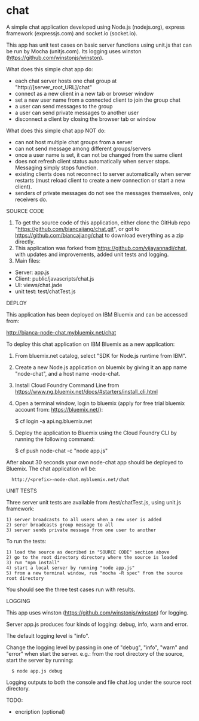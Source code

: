 chat
====

A simple chat application developed using Node.js (nodejs.org), express framework (expressjs.com) and socket.io (socket.io).

This app has unit test cases on basic server functions using unit.js that can be run by Mocha (unitjs.com).  Its logging uses winston (https://github.com/winstonjs/winston).

What does this simple chat app do:
  - each chat server hosts one chat group at "http://[server_root_URL]/chat"
  - connect as a new client in a new tab or browser window
  - set a new user name from a connected client to join the group chat
  - a user can send messages to the group
  - a user can send private messages to another user
  - disconnect a client by closing the browser tab or window
 
What does this simple chat app NOT do:
  - can not host multiple chat groups from a server
  - can not send message among different groups/servers
  - once a user name is set, it can not be changed from the same client
  - does not refresh client status automatically when server stops. Messaging simply stops function.
  - existing clients does not reconnect to server automatically when server restarts (must reload client to create a new connection or start a new client).
  - senders of private messages do not see the messages themselves, only receivers do.


SOURCE CODE

1. To get the source code of this application, either clone the GitHub repo "https://github.com/biancajiang/chat.git", or got to https://github.com/biancajiang/chat to download everything as a zip directly.
2. This application was forked from https://github.com/vijayannadi/chat, with updates and improvements, added unit tests and logging.
3. Main files: 
  - Server: app.js
  - Client: public/javascripts/chat.js
  - UI: views/chat.jade 
  - unit test: test/chatTest.js


DEPLOY

This application has been deployed on IBM Bluemix and can be accessed from: 

  http://bianca-node-chat.mybluemix.net/chat
  
To deploy this chat application on IBM Bluemix as a new application:

1. From bluemix.net catalog, select "SDK for Node.js runtime from IBM". 
2. Create a new Node.js application on bluemix by giving it an app name "node-chat", and a host name <prefix>-node-chat.
3. Install Cloud Foundry Command Line from https://www.ng.bluemix.net/docs/#starters/install_cli.html 
4. Open a terminal window, login to bluemix (apply for free trial bluemix account from: https://bluemix.net/):
  
      $ cf login -a api.ng.bluemix.net
5. Deploy the application to Bluemix using the Cloud Foundry CLI by running the following command:
  
      $ cf push node-chat -c "node app.js"

After about 30 seconds your own node-chat app should be deployed to Bluemix. The chat application wll be:

      http://<prefix>-node-chat.mybluemix.net/chat


UNIT TESTS

  Three server unit tests are available from /test/chatTest.js, using unit.js framework:

    1) server broadcasts to all users when a new user is added
    2) serer broadcasts group message to all
    3) server sends private message from one user to another
  
  To run the tests:
  
    1) load the source as decribed in "SOURCE CODE" section above
    2) go to the root directory directory where the source is loaded
    3) run "npm install"
    4) start a local server by running "node app.js"
    5) from a new terminal window, run "mocha -R spec" from the source root directory
  
  You should see the three test cases run with results.


LOGGING

This app uses winston (https://github.com/winstonjs/winston) for logging.  

Server app.js produces four kinds of logging: debug, info, warn and error. 

The default logging level is "info". 

Change the logging level by passing in one of "debug", "info", "warn" and "error" when start the server.  e.g.: from the root directory of the source, start the server by running:

      $ node app.js debug
   
Logging outputs to both the console and file chat.log under the source root directory.


TODO:
- encription (optional)
